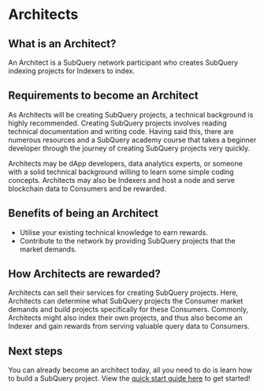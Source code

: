 # Architects

## What is an Architect?

An Architect is a SubQuery network participant who creates SubQuery indexing projects for Indexers to index.

## Requirements to become an Architect

As Architects will be creating SubQuery projects, a technical background is highly recommended. Creating SubQuery projects involves reading technical documentation and writing code. Having said this, there are numerous resources and a SubQuery academy course that takes a beginner developer through the journey of creating SubQuery projects very quickly.

Architects may be dApp developers, data analytics experts, or someone with a solid technical background willing to learn some simple coding concepts. Architects may also be Indexers and host a node and serve blockchain data to Consumers and be rewarded.

## Benefits of being an Architect

- Utilise your existing technical knowledge to earn rewards.
- Contribute to the network by providing SubQuery projects that the market demands.

## How Architects are rewarded?

Architects can sell their services for creating SubQuery projects. Here, Architects can determine what SubQuery projects the Consumer market demands and build projects specifically for these Consumers. Commonly, Architects might also index their own projects, and thus also become an Indexer and gain rewards from serving valuable query data to Consumers.

## Next steps

You can already become an architect today, all you need to do is learn how to build a SubQuery project. View the [quick start guide here](../../quickstart/quickstart.md) to get started!
